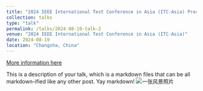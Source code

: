 ```yaml
---
title: "2024 IEEE International Test Conference in Asia (ITC-Asia) Proceeding talk on Architecture and DSP Security topic"
collection: talks
type: "talk"
permalink: /talks/2024-08-19-talk-2
venue: "2024 IEEE International Test Conference in Asia (ITC-Asia)"
date: 2024-08-19
location: "Changsha, China"
---
```


[More information here](https://date24.date-conference.com/programme)

This is a description of your talk, which is a markdown files that can be all markdown-ified like any other post. Yay markdown!
![一张风景照片](./img/2024DATE.png)

